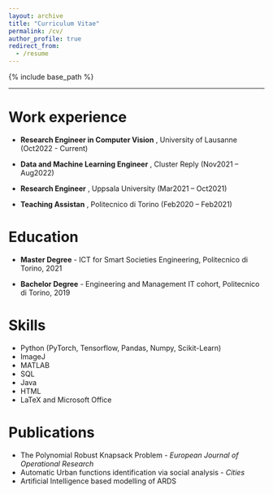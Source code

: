 ```yaml
---
layout: archive
title: "Curriculum Vitae"
permalink: /cv/
author_profile: true
redirect_from:
  - /resume
---
```


{% include base_path %}

---
Work experience
======
* **Research Engineer in Computer Vision** , University of Lausanne (Oct2022 - Current)
  
* **Data and Machine Learning Engineer** , Cluster Reply (Nov2021 – Aug2022)
  
* **Research Engineer** , Uppsala University (Mar2021 – Oct2021)
  
* **Teaching Assistan** , Politecnico di Torino (Feb2020 – Feb2021)


Education
======
* **Master Degree** - ICT for Smart Societies Engineering, Politecnico di Torino, 2021  

* **Bachelor Degree** - Engineering and Management IT cohort, Politecnico di Torino, 2019


Skills
======
* Python (PyTorch, Tensorflow, Pandas, Numpy, Scikit-Learn)
* ImageJ
* MATLAB
* SQL
* Java
* HTML
* LaTeX and Microsoft Office

Publications
======
* The Polynomial Robust Knapsack Problem - *European Journal of Operational Research*
* Automatic Urban functions identification via social analysis - *Cities*
* Artificial Intelligence based modelling of ARDS

